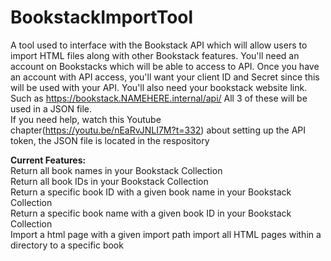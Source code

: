 # BookstackImportTool
A tool used to interface with the Bookstack API which will allow users to import HTML files along with other Bookstack features. 
You'll need an account on Bookstacks which will be able to access to API. 
Once you have an account with API access, you'll want your client ID and Secret since this will be used with your API. You'll also need 
your bookstack website link. Such as https://bookstack.NAMEHERE.internal/api/
All 3 of these will be used in a JSON file. <br>
If you need help, watch this Youtube chapter(https://youtu.be/nEaRvJNLI7M?t=332) about setting up the API token, the JSON file is located in the respository 

**Current Features:**<br>
Return all book names in your Bookstack Collection<br>
Return all book IDs in your Bookstack Collection<br>
Return a specific book ID with a given book name in your Bookstack Collection<br>
Return a specific book name with a given book ID in your Bookstack Collection<br>
Import a html page with a given import path
import all HTML pages within a directory to a specific book

